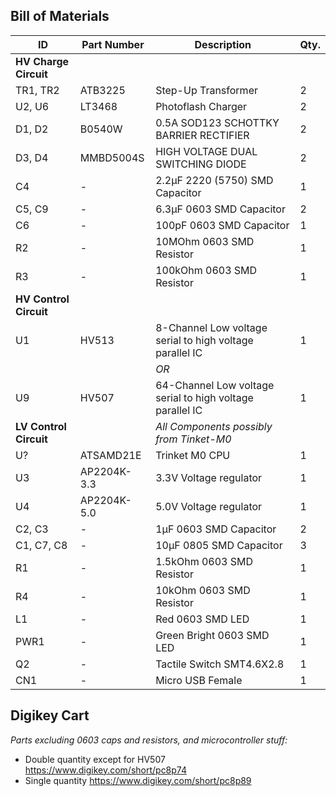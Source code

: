 Bill of Materials
---
|ID|Part Number|Description|Qty.|
|---|---|---|---|
|**HV Charge Circuit**|
|TR1, TR2|ATB3225|Step-Up Transformer|2|
|U2, U6|LT3468| Photoflash Charger|2|
|D1, D2|B0540W|0.5A SOD123 SCHOTTKY BARRIER RECTIFIER|2|
|D3, D4|MMBD5004S|HIGH VOLTAGE DUAL SWITCHING DIODE|2|
|C4|-|2.2μF 2220 (5750) SMD Capacitor|1|
|C5, C9|-|6.3μF 0603 SMD Capacitor|2|
|C6|-|100pF 0603 SMD Capacitor|1|
|R2|-|10MOhm 0603 SMD Resistor|1|
|R3|-|100kOhm 0603 SMD Resistor|1|
|**HV Control Circuit**|
|U1|HV513|8-Channel Low voltage serial to high voltage parallel IC|1|
| | |*OR*| |
|U9|HV507|64-Channel Low voltage serial to high voltage parallel IC|1|
|**LV Control Circuit**| |*All Components possibly from Tinket-M0*|
|U?|ATSAMD21E|Trinket M0 CPU|1|
|U3|AP2204K-3.3|3.3V Voltage regulator|1|
|U4|AP2204K-5.0|5.0V Voltage regulator|1|
|C2, C3|-|1μF 0603 SMD Capacitor|2|
|C1, C7, C8|-|10μF 0805 SMD Capacitor|3|
|R1|-|1.5kOhm 0603 SMD Resistor|1|
|R4|-|10kOhm 0603 SMD Resistor|1|
|L1|-|Red 0603 SMD LED|1|
|PWR1|-|Green Bright 0603 SMD LED|1|
|Q2|-|Tactile Switch SMT4.6X2.8|1|
|CN1|-|Micro USB Female|1|

Digikey Cart
---
*Parts excluding 0603 caps and resistors, and microcontroller stuff:*
- Double quantity except for HV507 https://www.digikey.com/short/pc8p74
- Single quantity https://www.digikey.com/short/pc8p89


